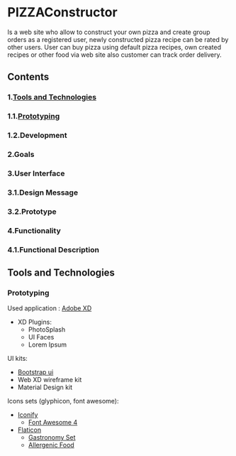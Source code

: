 # PIZZAConstructor

Is a web site who allow to construct your own pizza and create group orders as a registered user, newly constructed pizza recipe can be rated by other users. User can buy pizza using default pizza recipes, own created recipes or other food via web site also customer can track order delivery.

## Contents
### 1.[Tools and Technologies](#tools-and-technologies)
###   1.1.[Prototyping](#prototyping)
###   1.2.Development
### 2.Goals
### 3.User Interface
###   3.1.Design Message
###   3.2.Prototype
### 4.Functionality
###   4.1.Functional Description








## Tools and Technologies
### Prototyping
Used application : [Adobe XD](https://www.adobe.com/uk/products/xd.html)
* XD Plugins:
  * PhotoSplash
  * UI Faces
  * Lorem Ipsum

UI kits:
* [Bootstrap ui](https://xdresources.co/resources/bootstrap-4-ui)
* Web XD wireframe kit
* Material Design kit

Icons sets (glyphicon, font awesome):
* [Iconify](https://iconify.design/)
  * [Font Awesome 4](https://iconify.design/icon-sets/fa/)
* [Flaticon](https://www.flaticon.com/)
  * [Gastronomy Set](https://www.flaticon.com/packs/gastronomy-set)
  * [Allergenic Food](https://www.flaticon.com/packs/allergenic-food)
  
